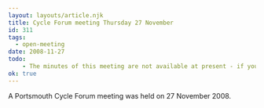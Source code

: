 ```yaml
---
layout: layouts/article.njk
title: Cycle Forum meeting Thursday 27 November
id: 311
tags:
  - open-meeting
date: 2008-11-27
todo:
    - The minutes of this meeting are not available at present - if you have a copy that we can add to the archive, please let us know.
ok: true
---
```


A Portsmouth Cycle Forum meeting was held on 27 November 2008.
